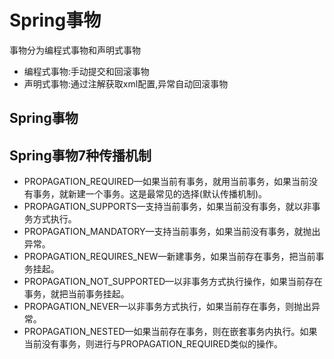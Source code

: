 # Spring事物
事物分为编程式事物和声明式事物
- 编程式事物:手动提交和回滚事物
- 声明式事物:通过注解获取xml配置,异常自动回滚事物

## Spring事物



## Spring事物7种传播机制
- PROPAGATION_REQUIRED—如果当前有事务，就用当前事务，如果当前没有事务，就新建一个事务。这是最常见的选择(默认传播机制)。
- PROPAGATION_SUPPORTS—支持当前事务，如果当前没有事务，就以非事务方式执行。
- PROPAGATION_MANDATORY—支持当前事务，如果当前没有事务，就抛出异常。 
- PROPAGATION_REQUIRES_NEW—新建事务，如果当前存在事务，把当前事务挂起。 
- PROPAGATION_NOT_SUPPORTED—以非事务方式执行操作，如果当前存在事务，就把当前事务挂起。
- PROPAGATION_NEVER—以非事务方式执行，如果当前存在事务，则抛出异常。
- PROPAGATION_NESTED—如果当前存在事务，则在嵌套事务内执行。如果当前没有事务，则进行与PROPAGATION_REQUIRED类似的操作。